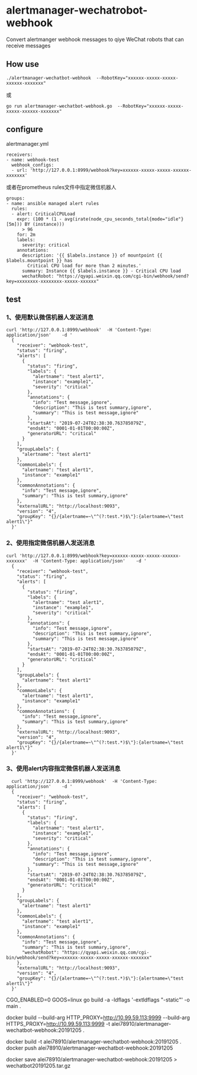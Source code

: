 # alertmanager-wechatrobot-webhook
Convert alertmanger webhook messages to qiye WeChat robots that can receive messages

## How use
```
./alertmanager-wechatbot-webhook  --RobotKey="xxxxxx-xxxxx-xxxxx-xxxxxx-xxxxxxx"
```
或
```
go run alertmanager-wechatbot-webhook.go  --RobotKey="xxxxxx-xxxxx-xxxxx-xxxxxx-xxxxxxx"
```
## configure

alertmanager.yml 
```
receivers:
- name: webhook-test                                                                                                           
  webhook_configs:                                                                                                             
  - url: 'http://127.0.0.1:8999/webhook?key=xxxxxx-xxxxx-xxxxx-xxxxxx-xxxxxxx'
```
或者在prometheus rules文件中指定微信机器人
```
groups:
- name: ansible managed alert rules
  rules:
  - alert: CriticalCPULoad
    expr: (100 * (1 - avg(irate(node_cpu_seconds_total{mode="idle"}[5m])) BY (instance)))
      > 96
    for: 2m
    labels:
      severity: critical
    annotations:
      description: '{{ $labels.instance }} of mountpoint {{ $labels.mountpoint }} has
        Critical CPU load for more than 2 minutes.'
      summary: Instance {{ $labels.instance }} - Critical CPU load
      wechatRobot: "https://qyapi.weixin.qq.com/cgi-bin/webhook/send?key=xxxxxxxx-xxxxxxxx-xxxxx-xxxxxx"

```

## test

### 1、使用默认微信机器人发送消息
```
curl 'http://127.0.0.1:8999/webhook'  -H 'Content-Type: application/json'    -d '
  {
    "receiver": "webhook-test",
    "status": "firing",
    "alerts": [
      {
        "status": "firing",
        "labels": {
          "alertname": "test alert1",
          "instance": "example1",
          "severity": "critical"
        },
        "annotations": {
          "info": "Test message,ignore",
          "description": "This is test summary,ignore",
          "summary": "This is test message,ignore"
        },
        "startsAt": "2019-07-24T02:38:30.763785079Z",
        "endsAt": "0001-01-01T00:00:00Z",
        "generatorURL": "critical"
      }
    ],
    "groupLabels": {
      "alertname": "test alert1"
    },
    "commonLabels": {
      "alertname": "test alert1",
      "instance": "example1"
    },
    "commonAnnotations": {
      "info": "Test message,ignore",
      "summary": "This is test summary,ignore"
    },
    "externalURL": "http://localhost:9093",
    "version": "4",
    "groupKey": "{}/{alertname=~\"^(?:test.*)$\"}:{alertname=\"test alert1\"}"
  }'
```

### 2、使用指定微信机器人发送消息
```
curl 'http://127.0.0.1:8999/webhook?key=xxxxxx-xxxxx-xxxxx-xxxxxx-xxxxxxx'  -H 'Content-Type: application/json'    -d '
  {
    "receiver": "webhook-test",
    "status": "firing",
    "alerts": [
      {
        "status": "firing",
        "labels": {
          "alertname": "test alert1",
          "instance": "example1",
          "severity": "critical"
        },
        "annotations": {
          "info": "Test message,ignore",
          "description": "This is test summary,ignore",
          "summary": "This is test message,ignore"
        },
        "startsAt": "2019-07-24T02:38:30.763785079Z",
        "endsAt": "0001-01-01T00:00:00Z",
        "generatorURL": "critical"
      }
    ],
    "groupLabels": {
      "alertname": "test alert1"
    },
    "commonLabels": {
      "alertname": "test alert1",
      "instance": "example1"
    },
    "commonAnnotations": {
      "info": "Test message,ignore",
      "summary": "This is test summary,ignore"
    },
    "externalURL": "http://localhost:9093",
    "version": "4",
    "groupKey": "{}/{alertname=~\"^(?:test.*)$\"}:{alertname=\"test alert1\"}"
  }'
```

### 3、使用alert内容指定微信机器人发送消息
```
  curl 'http://127.0.0.1:8999/webhook'  -H 'Content-Type: application/json'    -d '
  {
    "receiver": "webhook-test",
    "status": "firing",
    "alerts": [
      {
        "status": "firing",
        "labels": {
          "alertname": "test alert1",
          "instance": "example1",
          "severity": "critical"
        },
        "annotations": {
          "info": "Test message,ignore",
          "description": "This is test summary,ignore",
          "summary": "This is test message,ignore"
        },
        "startsAt": "2019-07-24T02:38:30.763785079Z",
        "endsAt": "0001-01-01T00:00:00Z",
        "generatorURL": "critical"
      }
    ],
    "groupLabels": {
      "alertname": "test alert1"
    },
    "commonLabels": {
      "alertname": "test alert1",
      "instance": "example1"
    },
    "commonAnnotations": {
      "info": "Test message,ignore",
      "summary": "This is test summary,ignore",
      "wechatRobot": "https://qyapi.weixin.qq.com/cgi-bin/webhook/send?key=xxxxxx-xxxxx-xxxxx-xxxxxx-xxxxxxx"
    },
    "externalURL": "http://localhost:9093",
    "version": "4",
    "groupKey": "{}/{alertname=~\"^(?:test.*)$\"}:{alertname=\"test alert1\"}"
  }'
```

CGO_ENABLED=0 GOOS=linux go build -a -ldflags '-extldflags "-static"' -o main .

docker build --build-arg HTTP_PROXY=http://10.99.59.113:9999 --build-arg HTTPS_PROXY=http://10.99.59.113:9999 -t alei78910/alertmanager-wechatbot-webhook:20191205 .

docker build -t alei78910/alertmanager-wechatbot-webhook:20191205 .
docker push alei78910/alertmanager-wechatbot-webhook:20191205

docker save alei78910/alertmanager-wechatbot-webhook:20191205 > wechatbot20191205.tar.gz